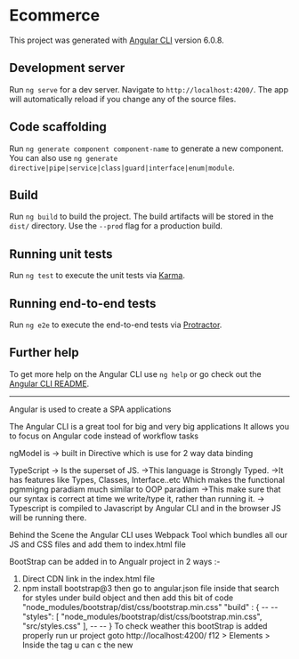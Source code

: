 # Ecommerce

This project was generated with [Angular CLI](https://github.com/angular/angular-cli) version 6.0.8.

## Development server

Run `ng serve` for a dev server. Navigate to `http://localhost:4200/`. The app will automatically reload if you change any of the source files.

## Code scaffolding

Run `ng generate component component-name` to generate a new component. You can also use `ng generate directive|pipe|service|class|guard|interface|enum|module`.

## Build

Run `ng build` to build the project. The build artifacts will be stored in the `dist/` directory. Use the `--prod` flag for a production build.

## Running unit tests

Run `ng test` to execute the unit tests via [Karma](https://karma-runner.github.io).

## Running end-to-end tests

Run `ng e2e` to execute the end-to-end tests via [Protractor](http://www.protractortest.org/).

## Further help

To get more help on the Angular CLI use `ng help` or go check out the [Angular CLI README](https://github.com/angular/angular-cli/blob/master/README.md).

---------------------------------------------------------------------------------

Angular is used to create a SPA applications


The Angular CLI is a great tool for big and very big applications
It allows you to focus on Angular code instead of workflow tasks


ngModel is -> built in Directive which is use for 2 way data binding


TypeScript -> Is the superset of JS.
->This language is Strongly Typed.
->It has features like Types, Classes, Interface..etc Which makes the functional 
pgmmigng paradiam much similar to OOP paradiam 
->This make sure that our syntax is correct at time we write/type it, rather than running it.
-> Typescript is compiled to Javascript by Angular CLI and in the browser JS will be running there.


Behind the Scene the Angular CLI uses Webpack Tool which bundles all our JS and CSS files and add them to index.html file


BootStrap can be added in to Angualr project in 2 ways :-
1) Direct CDN link in the index.html file 
2) npm install bootstrap@3
 then go to angular.json file inside that search for styles under build object
 and then add this bit of code "node_modules/bootstrap/dist/css/bootstrap.min.css"
  "build" : { 
  --
  --
  "styles": [
              "node_modules/bootstrap/dist/css/bootstrap.min.css",
              "src/styles.css"
            ],
--
--
  }
To check weather this bootStrap is added properly run ur project goto http://localhost:4200/
 f12 > Elements >  Inside the <head> tag u can c the new <style> has been added
 which is of Bootstrap v3.3.7


How does Angular get Started and loaded ?
Angular CLI host the development server in localhost:4200 by running the command
ng serve -o


Angular kickstart/Trigger its application from  -> main.ts file
platformBrowserDynamic().bootstrapModule(AppModule)


Angular works on the concept of -> Resusable component.

decorators -> Enanche / add some features to our normal TypeScript(.ts) file